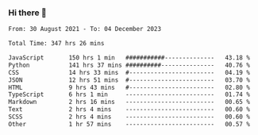 ### Hi there 👋

<!--
**dominoto/dominoto** is a ✨ _special_ ✨ repository because its `README.md` (this file) appears on your GitHub profile.

Here are some ideas to get you started:

- 🔭 I’m currently working on ...
- 🌱 I’m currently learning ...
- 👯 I’m looking to collaborate on ...
- 🤔 I’m looking for help with ...
- 💬 Ask me about ...
- 📫 How to reach me: ...
- 😄 Pronouns: ...
- ⚡ Fun fact: ...
-->
<!--START_SECTION:waka-->

```txt
From: 30 August 2021 - To: 04 December 2023

Total Time: 347 hrs 26 mins

JavaScript       150 hrs 1 min   ###########--------------   43.18 %
Python           141 hrs 37 mins ##########---------------   40.76 %
CSS              14 hrs 33 mins  #------------------------   04.19 %
JSON             12 hrs 51 mins  #------------------------   03.70 %
HTML             9 hrs 43 mins   #------------------------   02.80 %
TypeScript       6 hrs 1 min     -------------------------   01.74 %
Markdown         2 hrs 16 mins   -------------------------   00.65 %
Text             2 hrs 4 mins    -------------------------   00.60 %
SCSS             2 hrs 4 mins    -------------------------   00.60 %
Other            1 hr 57 mins    -------------------------   00.57 %
```

<!--END_SECTION:waka-->

